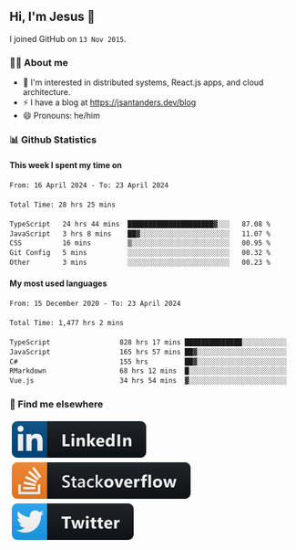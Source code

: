 ## Hi, I'm Jesus 👋

I joined GitHub on `13 Nov 2015`.

<!-- Talking about you -->

### 👨‍💻 About me

- 👦 I'm interested in distributed systems, React.js apps, and cloud architecture.
- ⚡️ I have a blog at <https://jsantanders.dev/blog>
- 😄 Pronouns: he/him

### 📊 Github Statistics

#### This week I spent my time on

<!--START_SECTION:weekly-->

```txt
From: 16 April 2024 - To: 23 April 2024

Total Time: 28 hrs 25 mins

TypeScript   24 hrs 44 mins  █████████████████████▓░░░   87.08 %
JavaScript   3 hrs 8 mins    ██▓░░░░░░░░░░░░░░░░░░░░░░   11.07 %
CSS          16 mins         ▒░░░░░░░░░░░░░░░░░░░░░░░░   00.95 %
Git Config   5 mins          ░░░░░░░░░░░░░░░░░░░░░░░░░   00.32 %
Other        3 mins          ░░░░░░░░░░░░░░░░░░░░░░░░░   00.23 %
```

<!--END_SECTION:weekly-->

#### My most used languages

<!--START_SECTION:alltime-->

```txt
From: 15 December 2020 - To: 23 April 2024

Total Time: 1,477 hrs 2 mins

TypeScript                 828 hrs 17 mins ██████████████░░░░░░░░░░░   56.08 %
JavaScript                 165 hrs 57 mins ██▓░░░░░░░░░░░░░░░░░░░░░░   11.24 %
C#                         155 hrs         ██▓░░░░░░░░░░░░░░░░░░░░░░   10.49 %
RMarkdown                  68 hrs 12 mins  █░░░░░░░░░░░░░░░░░░░░░░░░   04.62 %
Vue.js                     34 hrs 54 mins  ▓░░░░░░░░░░░░░░░░░░░░░░░░   02.36 %
```

<!--END_SECTION:alltime-->

### 📢 Find me elsewhere

<p>
  <a target="_blank" href="https://linkedin.com/in/jsantanders">
    <img src="https://github.com/jsantanders/jsantanders/blob/master/img/linkedin.svg" alt="LinkedIn" style="vertical-align:top; margin:4px">
  </a>
  
  <a target="_blank" href="https://stackoverflow.com/users/7318331/jesus-santander">
    <img src="https://github.com/jsantanders/jsantanders/blob/master/img/stackoverflow.svg" alt="StackOverflow" style="vertical-align:top; margin:4px">
  </a>
  
  <a target="_blank" href="http://twitter.com/jsantanders">
    <img src="https://github.com/jsantanders/jsantanders/blob/master/img/twitter.svg" alt="Twitter" style="vertical-align:top; margin:4px">
  </a>
</p>
